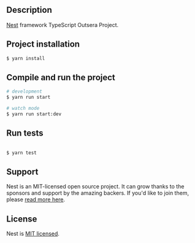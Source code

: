 ## Description

[Nest](https://github.com/nestjs/nest) framework TypeScript Outsera Project.

## Project installation

```bash
$ yarn install
```

## Compile and run the project

```bash
# development
$ yarn run start

# watch mode
$ yarn run start:dev

```

## Run tests

```bash

$ yarn test

```

## Support

Nest is an MIT-licensed open source project. It can grow thanks to the sponsors and support by the amazing backers. If you'd like to join them, please [read more here](https://docs.nestjs.com/support).

## License

Nest is [MIT licensed](https://github.com/nestjs/nest/blob/master/LICENSE).
